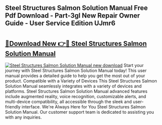 ## Steel Structures Salmon Solution Manual Free Pdf Download - Part-3gl New Repair Owner Guide - User Service Edition UJmr6

# <h2><a href="http://bc82960.oget.top/?id=Steel+Structures+Salmon+Solution+Manual">🔗Download New 👉🔴 Steel Structures Salmon Solution Manual</a></h2>

[![Steel Structures Salmon Solution Manual new download](https://i.imgur.com/5g1atiW.png)](http://bc82960.oget.top/?id=Steel+Structures+Salmon+Solution+Manual)
Start your journey with Steel Structures Salmon Solution Manual today! This user manual provides a detailed guide to help you get the most out of your product. Compatible with a Variety of Devices This Steel Structures Salmon Solution Manual seamlessly integrates with a variety of devices and platforms. Steel Structures Salmon Solution Manual advanced features include augmented reality, voice recognition, customizable alerts, and multi-device compatibility, all accessible through the sleek and user-friendly interface. We're Always Here for You Steel Structures Salmon Solution Manual. Our customer support team is dedicated to assisting you with any inquiries.
